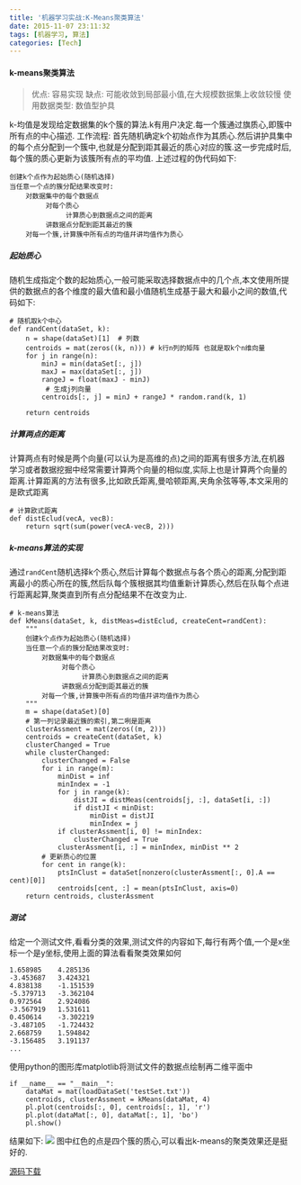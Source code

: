```yaml
---
title: '机器学习实战:K-Means聚类算法'
date: 2015-11-07 23:11:32
tags: [机器学习, 算法]
categories: [Tech]
---
```

#### k-means聚类算法

> 
> 优点: 容易实现
> 缺点: 可能收敛到局部最小值,在大规模数据集上收敛较慢
> 使用数据类型: 数值型护具

k-均值是发现给定数据集的k个簇的算法.k有用户决定.每一个簇通过旗质心,即簇中所有点的中心描述.
工作流程: 首先随机确定k个初始点作为其质心.然后讲护具集中的每个点分配到一个簇中,也就是分配到距其最近的质心对应的簇.这一步完成时后,每个簇的质心更新为该簇所有点的平均值.
上述过程的伪代码如下:
```
创建k个点作为起始质心(随机选择)
当任意一个点的簇分配结果改变时:
    对数据集中的每个数据点
         对每个质心
              计算质心到数据点之间的距离
         讲数据点分配到距其最近的簇
    对每一个簇,计算簇中所有点的均值幷讲均值作为质心
```

<!--more-->

##### 起始质心
随机生成指定个数的起始质心,一般可能采取选择数据点中的几个点,本文使用所提供的数据点的各个维度的最大值和最小值随机生成基于最大和最小之间的数值,代码如下:
```
# 随机取k个中心
def randCent(dataSet, k):
    n = shape(dataSet)[1]  # 列数
    centroids = mat(zeros((k, n))) # k行n列的矩阵 也就是取k个n维向量
    for j in range(n):
        minJ = min(dataSet[:, j])
        maxJ = max(dataSet[:, j])
        rangeJ = float(maxJ - minJ)
         # 生成j列向量
        centroids[:, j] = minJ + rangeJ * random.rand(k, 1) 

    return centroids
```
##### 计算两点的距离
计算两点有时候是两个向量(可以认为是高维的点)之间的距离有很多方法,在机器学习或者数据挖掘中经常需要计算两个向量的相似度,实际上也是计算两个向量的距离.计算距离的方法有很多,比如欧氏距离,曼哈顿距离,夹角余弦等等,本文采用的是欧式距离
```
# 计算欧式距离
def distEclud(vecA, vecB):
    return sqrt(sum(power(vecA-vecB, 2)))

```
##### k-means算法的实现
通过`randCent`随机选择k个质心,然后计算每个数据点与各个质心的距离,分配到距离最小的质心所在的簇,然后队每个簇根据其均值重新计算质心,然后在队每个点进行距离起算,聚类直到所有点分配结果不在改变为止.
```
# k-means算法
def kMeans(dataSet, k, distMeas=distEclud, createCent=randCent):
    """
    创建k个点作为起始质心(随机选择)
    当任意一个点的簇分配结果改变时:
        对数据集中的每个数据点
             对每个质心
                  计算质心到数据点之间的距离
             讲数据点分配到距其最近的簇
        对每一个簇,计算簇中所有点的均值幷讲均值作为质心
    """
    m = shape(dataSet)[0]
    # 第一列记录最近簇的索引,第二咧是距离
    clusterAssment = mat(zeros((m, 2)))  
    centroids = createCent(dataSet, k)
    clusterChanged = True
    while clusterChanged:
        clusterChanged = False
        for i in range(m):
            minDist = inf
            minIndex = -1
            for j in range(k):
                distJI = distMeas(centroids[j, :], dataSet[i, :])
                if distJI < minDist:
                    minDist = distJI
                    minIndex = j
            if clusterAssment[i, 0] != minIndex:
                clusterChanged = True
            clusterAssment[i, :] = minIndex, minDist ** 2
        # 更新质心的位置
        for cent in range(k):
            ptsInClust = dataSet[nonzero(clusterAssment[:, 0].A == cent)[0]]
            centroids[cent, :] = mean(ptsInClust, axis=0)
    return centroids, clusterAssment
```
##### 测试
给定一个测试文件,看看分类的效果,测试文件的内容如下,每行有两个值,一个是x坐标一个是y坐标,使用上面的算法看看聚类效果如何
```
1.658985	4.285136
-3.453687	3.424321
4.838138	-1.151539
-5.379713	-3.362104
0.972564	2.924086
-3.567919	1.531611
0.450614	-3.302219
-3.487105	-1.724432
2.668759	1.594842
-3.156485	3.191137
...
```
使用python的图形库matplotlib将测试文件的数据点绘制再二维平面中
```
if __name__ == "__main__":
    dataMat = mat(loadDataSet('testSet.txt'))
    centroids, clusterAssment = kMeans(dataMat, 4)
    pl.plot(centroids[:, 0], centroids[:, 1], 'r')
    pl.plot(dataMat[:, 0], dataMat[:, 1], 'bo')
    pl.show()
```
结果如下:
![](/images/archive/img_figure_1.png)
图中红色的点是四个簇的质心,可以看出k-means的聚类效果还是挺好的.

[源码下载](https://github.com/KDF5000/MLPractice/tree/master/ch10)
